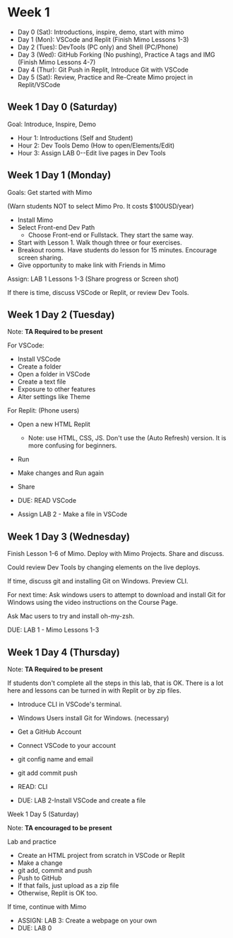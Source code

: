 # Week 1

* Day 0 (Sat): Introductions, inspire, demo, start with mimo
* Day 1 (Mon): VSCode and Replit (Finish Mimo Lessons 1-3)
* Day 2 (Tues):  DevTools (PC only) and Shell (PC/Phone)
* Day 3 (Wed): GitHub Forking (No pushing), Practice A tags and IMG (Finish Mimo Lessons 4-7)
* Day 4 (Thur): Git Push in Replit, Introduce Git with VSCode
* Day 5 (Sat): Review, Practice and Re-Create Mimo project in Replit/VSCode

## Week 1 Day 0 (Saturday)

Goal: Introduce, Inspire, Demo

* Hour 1: Introductions (Self and Student)
* Hour 2: Dev Tools Demo (How to open/Elements/Edit)
* Hour 3: Assign LAB 0--Edit live pages in Dev Tools

## Week 1 Day 1 (Monday)

Goals: Get started with Mimo

(Warn students NOT to select Mimo Pro. It costs $100USD/year)

* Install Mimo
* Select Front-end Dev Path
  * Choose Front-end or Fullstack. They start the same way.
* Start with Lesson 1. Walk though three or four exercises.
* Breakout rooms. Have students do lesson for 15 minutes. Encourage screen sharing.
* Give opportunity to make link with Friends in Mimo

Assign: LAB 1 Lessons 1-3 (Share progress or Screen shot)

If there is time, discuss VSCode or Replit, or review Dev Tools.

## Week 1 Day 2 (Tuesday)

Note: **TA Required to be present**

For VSCode:

* Install VSCode
* Create a folder
* Open a folder in VSCode
* Create a text file
* Exposure to other features
* Alter settings like Theme

For Replit: (Phone users)

* Open a new HTML Replit
  * Note: use HTML, CSS, JS. Don't use the (Auto Refresh) version. It is more confusing for beginners.
* Run
* Make changes and Run again
* Share

* DUE: READ VSCode
* Assign LAB 2 - Make a file in VSCode

## Week 1 Day 3 (Wednesday)

Finish Lesson 1-6 of Mimo. Deploy with Mimo Projects. Share and discuss.

Could review Dev Tools by changing elements on the live deploys.

If time, discuss git and installing Git on Windows. Preview CLI.

For next time: Ask windows users to attempt to download and install Git for Windows using the video instructions on the Course Page.

Ask Mac users to try and install oh-my-zsh.

DUE: LAB 1 - Mimo Lessons 1-3

## Week 1 Day 4 (Thursday)

Note: **TA Required to be present**

If students don't complete all the steps in this lab, that is OK. There is a lot here and lessons can be turned in with Replit or by zip files.

* Introduce CLI in VSCode's terminal.
* Windows Users install Git for Windows. (necessary)
* Get a GitHub Account
* Connect VSCode to your account
* git config name and email
* git add commit push

* READ: CLI
* DUE: LAB 2-Install VSCode and create a file

Week 1 Day 5 (Saturday)

Note: **TA encouraged to be present**

Lab and practice

* Create an HTML project from scratch in VSCode or Replit
* Make a change
* git add, commit and push
* Push to GitHub
* If that fails, just upload as a zip file
* Otherwise, Replit is OK too.

If time, continue with Mimo

* ASSIGN: LAB 3: Create a webpage on your own
* DUE: LAB 0